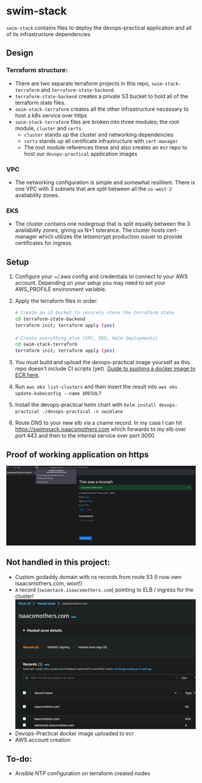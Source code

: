 # swim-stack

`swim-stack` contains files to deploy the devops-practical application and all of its infrastructure dependencies

## Design

### Terraform structure:

- There are two separate terraform projects in this repo, `swim-stack-terraform` and `terraform-state-backend`.
- `terraform-state-backend` creates a private S3 bucket to hold all of the terraform state files. 
- `swim-stack-terraform` creates all the other infrastructure necessary to host a k8s service over https
- `swim-stack-terraform` files are broken into three modules; the root module, `cluster` and `certs`.
    - `cluster` stands up the cluster and networking dependencies
    - `certs` stands up all certificate infrastructure with `cert-manager`
    - The root module references these and also creates an ecr repo to host our `devops-practical` application images

### VPC

- The networking configuration is simple and somewhat resillient. There is one VPC with 3 subnets that are split between all the `us-west-2` availability zones.

### EKS

- The cluster contains one nodegroup that is split equally between the 3 availability zones, giving us N+1 tolerance. The cluster hosts cert-manager which utilizes the letsencrypt production issuer to provide certificates for ingress. 

## Setup

1. Configure your ~/.aws config and credentials to connect to your AWS account. Depending on your setup you may need to set your AWS_PROFILE environment variable.
1. Apply the terraform files in order:

    ``` bash
    # Create an s3 bucket to securely store the terraform state
    cd terraform-state-backend
    terraform init; terraform apply (yes)

    # Create everything else (VPC, EKS, Helm deployments)
    cd swim-stack-terraform
    terraform init; terraform apply (yes)
    ```

1. You must build and upload the devops-practical image yourself as this repo doesn't include CI scripts (yet). [Guide to pushing a docker image to ECR here](https://docs.aws.amazon.com/AmazonECR/latest/userguide/docker-push-ecr-image.html).

1. Run `aws eks list-clusters` and then insert the result into `aws eks update-kubeconfig --name $RESULT`

1. Install the devops-practical helm chart with `helm install devops-practical ./devops-practical -n swimlane`

1. Route DNS to your new elb via a cname record. In my case I can hit https://swimstack.isaacsmothers.com which forwards to my elb over port 443 and then to the internal service over port 3000

## Proof of working application on https

![Success](success.png?raw=true)

## Not handled in this project:

- Custom godaddy domain with ns records from route 53 (I now own isaacsmothers.com, woot!)
- `A` record (`swimstack.isaacsmothers.com`) pointing to ELB / ingress for the cluster!
![r53](r53.png?raw=true)
- Devops-Practical docker image uploaded to ecr
- AWS account creation

## To-do:

- Ansible NTP configuration on terraform created nodes